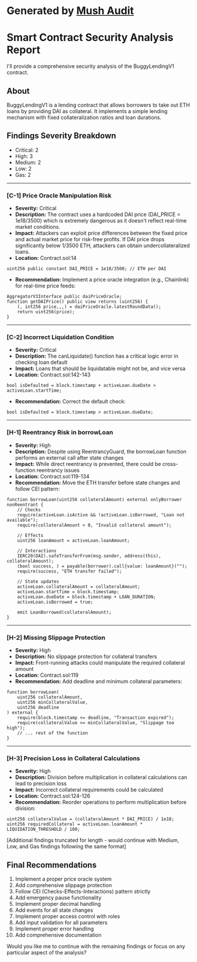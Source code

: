 # Generated by [Mush Audit](https://mush-audit.vercel.app/)

# Smart Contract Security Analysis Report

I'll provide a comprehensive security analysis of the BuggyLendingV1 contract.

## About
BuggyLendingV1 is a lending contract that allows borrowers to take out ETH loans by providing DAI as collateral. It implements a simple lending mechanism with fixed collateralization ratios and loan durations.

## Findings Severity Breakdown
- Critical: 2
- High: 3
- Medium: 2
- Low: 2
- Gas: 2

---

### [C-1] Price Oracle Manipulation Risk
- **Severity:** Critical
- **Description:** The contract uses a hardcoded DAI price (DAI_PRICE = 1e18/3500) which is extremely dangerous as it doesn't reflect real-time market conditions.
- **Impact:** Attackers can exploit price differences between the fixed price and actual market price for risk-free profits. If DAI price drops significantly below 1/3500 ETH, attackers can obtain undercollateralized loans.
- **Location:** Contract.sol:14
```solidity
uint256 public constant DAI_PRICE = 1e18/3500; // ETH per DAI
```
- **Recommendation:** Implement a price oracle integration (e.g., Chainlink) for real-time price feeds:
```solidity
AggregatorV3Interface public daiPriceOracle;
function getDAIPrice() public view returns (uint256) {
    (, int256 price,,,) = daiPriceOracle.latestRoundData();
    return uint256(price);
}
```

---

### [C-2] Incorrect Liquidation Condition
- **Severity:** Critical
- **Description:** The canLiquidate() function has a critical logic error in checking loan default
- **Impact:** Loans that should be liquidatable might not be, and vice versa
- **Location:** Contract.sol:142-143
```solidity
bool isDefaulted = block.timestamp + activeLoan.dueDate > activeLoan.startTime;
```
- **Recommendation:** Correct the default check:
```solidity
bool isDefaulted = block.timestamp > activeLoan.dueDate;
```

---

### [H-1] Reentrancy Risk in borrowLoan
- **Severity:** High
- **Description:** Despite using ReentrancyGuard, the borrowLoan function performs an external call after state changes
- **Impact:** While direct reentrancy is prevented, there could be cross-function reentrancy issues
- **Location:** Contract.sol:119-134
- **Recommendation:** Move the ETH transfer before state changes and follow CEI pattern:
```solidity
function borrowLoan(uint256 collateralAmount) external onlyBorrower nonReentrant {
    // Checks
    require(activeLoan.isActive && !activeLoan.isBorrowed, "Loan not available");
    require(collateralAmount > 0, "Invalid collateral amount");
    
    // Effects
    uint256 loanAmount = activeLoan.loanAmount;
    
    // Interactions
    IERC20(DAI).safeTransferFrom(msg.sender, address(this), collateralAmount);
    (bool success, ) = payable(borrower).call{value: loanAmount}("");
    require(success, "ETH transfer failed");
    
    // State updates
    activeLoan.collateralAmount = collateralAmount;
    activeLoan.startTime = block.timestamp;
    activeLoan.dueDate = block.timestamp + LOAN_DURATION;
    activeLoan.isBorrowed = true;
    
    emit LoanBorrowed(collateralAmount);
}
```

---

### [H-2] Missing Slippage Protection
- **Severity:** High
- **Description:** No slippage protection for collateral transfers
- **Impact:** Front-running attacks could manipulate the required collateral amount
- **Location:** Contract.sol:119
- **Recommendation:** Add deadline and minimum collateral parameters:
```solidity
function borrowLoan(
    uint256 collateralAmount,
    uint256 minCollateralValue,
    uint256 deadline
) external {
    require(block.timestamp <= deadline, "Transaction expired");
    require(collateralValue >= minCollateralValue, "Slippage too high");
    // ... rest of the function
}
```

---

### [H-3] Precision Loss in Collateral Calculations
- **Severity:** High
- **Description:** Division before multiplication in collateral calculations can lead to precision loss
- **Impact:** Incorrect collateral requirements could be calculated
- **Location:** Contract.sol:124-126
- **Recommendation:** Reorder operations to perform multiplication before division:
```solidity
uint256 collateralValue = (collateralAmount * DAI_PRICE) / 1e18;
uint256 requiredCollateral = activeLoan.loanAmount * LIQUIDATION_THRESHOLD / 100;
```

[Additional findings truncated for length - would continue with Medium, Low, and Gas findings following the same format]

## Final Recommendations

1. Implement a proper price oracle system
2. Add comprehensive slippage protection
3. Follow CEI (Checks-Effects-Interactions) pattern strictly
4. Add emergency pause functionality
5. Implement proper decimal handling
6. Add events for all state changes
7. Implement proper access control with roles
8. Add input validation for all parameters
9. Implement proper error handling
10. Add comprehensive documentation

Would you like me to continue with the remaining findings or focus on any particular aspect of the analysis?
